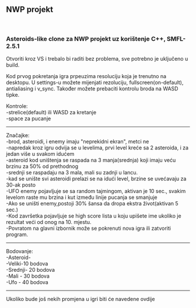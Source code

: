 <h2>NWP projekt</h2><br>
<h3>Asteroids-like clone za NWP projekt uz korištenje C++, SMFL-2.5.1</h3> 

Otvoriti kroz VS i trebalo bi raditi bez problema, sve potrebno je uključeno u build.

Kod prvog pokretanja igra prpeuzima resoluciju koja je trenutno na desktopu.
U settings-u možete mijenjati rezoluciju, fullscreen(on-default), antialiasing i v_sync.
Također možete prebaciti kontrolu broda na WASD tipke.

Kontrole:<br> 
 -strelice(default) ili WASD za kretanje<br>
 -space za pucanje<br>
 <hr>
Značajke:<br>
  -brod, asteroidi, i enemy imaju "neprekidni ekran", metci ne<br>
  -napredak kroz igru odvija se u levelima, prvi level kreće sa 2 asteroida, i za jedan više u svakom idućem<br>
  -asteroid kod uništenja se raspada na 3 manja(srednja) koji imaju veću brzinu za 50% od prethodnog<br>
  -srednji se raspadaju na 3 mala, mali su zadnji u lancu.<br>
  -kad se unište svi asteroidi prelazi se na idući level, brzine se uvećavaju za 30-ak posto<br>
  -UFO enemy pojavljuje se sa random tajmingom, aktivan je 10 sec.,
   svakim levelom raste mu brzina i kut između linije pucanja se smanjuje<br>
  -Ako se uništi enemy,postoji 30% šansa da dropa ekstra život(aktivan 5 sec.)<br>
  -Kod završetka pojavljuje se high score lista u koju upišete ime ukoliko je rezultat veći od onog na 10. mjestu.<br>
  -Povratom na glavni izbornik može se pokrenuti nova igra ili zatvoriti program.<br>
  <hr>
  Bodovanje:<br>
    -Asteroid-<br>
      -Veliki-10 bodova<br>
      -Srednji- 20 bodova<br>
      -Mali - 30 bodova<br>
      -Ufo - 40 bodova<br>
             <hr>
 Ukoliko bude još nekih promjena u igri biti će navedene ovdije<br> 
